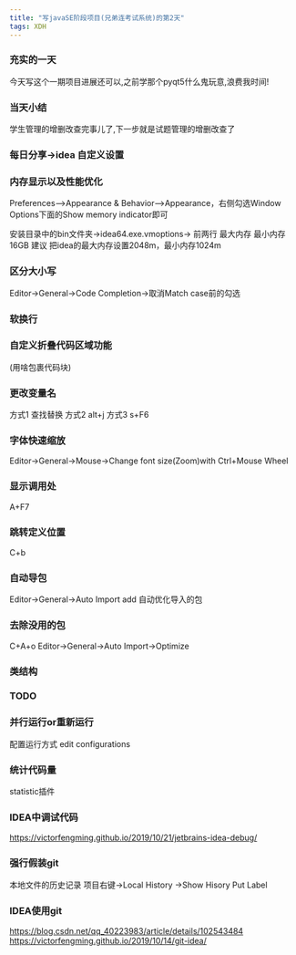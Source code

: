 ```yaml
---  
title: "写javaSE阶段项目(兄弟连考试系统)的第2天"   
tags: XDH    
---  
```


### 充实的一天
今天写这个一期项目进展还可以,之前学那个pyqt5什么鬼玩意,浪费我时间!
### 当天小结

学生管理的增删改查完事儿了,下一步就是试题管理的增删改查了

### 每日分享->idea 自定义设置

### 内存显示以及性能优化
Preferences-->Appearance & Behavior-->Appearance，右侧勾选Window Options下面的Show memory indicator即可

安装目录中的bin文件夹->idea64.exe.vmoptions-> 前两行 最大内存 最小内存 16GB 建议 把idea的最大内存设置2048m，最小内存1024m

### 区分大小写 
Editor->General->Code Completion->取消Match case前的勾选

### 软换行

### 自定义折叠代码区域功能
(用啥包裹代码块)
### 更改变量名
方式1 查找替换
方式2 alt+j
方式3 s+F6
### 字体快速缩放
Editor->General->Mouse->Change font size(Zoom)with Ctrl+Mouse Wheel
### 显示调用处
A+F7
### 跳转定义位置
C+b
### 自动导包
  Editor->General->Auto Import 
    add 自动优化导入的包

### 去除没用的包    

C+A+o
Editor->General->Auto Import->Optimize
    
### 类结构

### TODO

### 并行运行or重新运行
配置运行方式 edit configurations
### 统计代码量
statistic插件
### IDEA中调试代码
https://victorfengming.github.io/2019/10/21/jetbrains-idea-debug/
### 强行假装git    
本地文件的历史记录
项目右键->Local History ->Show Hisory
Put Label
### IDEA使用git
https://blog.csdn.net/qq_40223983/article/details/102543484
https://victorfengming.github.io/2019/10/14/git-idea/